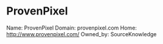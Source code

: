 
# ProvenPixel

Name: ProvenPixel
Domain: provenpixel.com
Home: http://www.provenpixel.com/
Owned_by: SourceKnowledge
